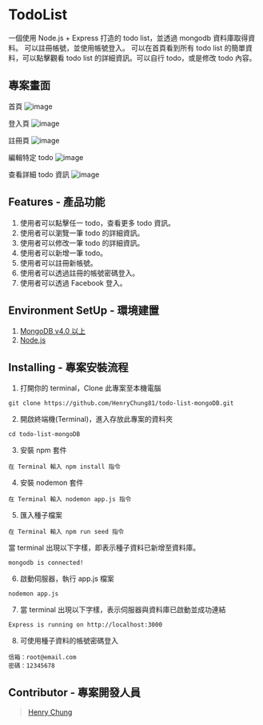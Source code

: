 # TodoList

一個使用 Node.js + Express 打造的 todo list，並透過 mongodb 資料庫取得資料。
可以註冊帳號，並使用帳號登入。
可以在首頁看到所有 todo list 的簡單資料，可以點擊觀看 todo list 的詳細資訊。可以自行 todo，或是修改 todo 內容。

## 專案畫面

首頁
![image](https://henryawsbucket881.s3-ap-northeast-1.amazonaws.com/%E6%88%AA%E5%9C%96+2021-06-07+08.39.46.png)

登入頁
![image](https://henryawsbucket881.s3-ap-northeast-1.amazonaws.com/%E6%88%AA%E5%9C%96+2021-06-07+08.31.23.png)

註冊頁
![image](https://henryawsbucket881.s3-ap-northeast-1.amazonaws.com/%E6%88%AA%E5%9C%96+2021-06-07+08.30.20.png)

編輯特定 todo
![image](https://henryawsbucket881.s3-ap-northeast-1.amazonaws.com/%E6%88%AA%E5%9C%96+2021-06-07+09.06.26.png)

查看詳細 todo 資訊
![image](https://henryawsbucket881.s3-ap-northeast-1.amazonaws.com/%E6%88%AA%E5%9C%96+2021-06-07+09.07.04.png)

## Features - 產品功能

1. 使用者可以點擊任一 todo，查看更多 todo 資訊。
2. 使用者可以瀏覽一筆 todo 的詳細資訊。
3. 使用者可以修改一筆 todo 的詳細資訊。
4. 使用者可以新增一筆 todo。
5. 使用者可以註冊新帳號。
6. 使用者可以透過註冊的帳號密碼登入。
7. 使用者可以透過 Facebook 登入。

## Environment SetUp - 環境建置

1. [MongoDB v4.0 以上](https://www.mongodb.com/download-center/community)
2. [Node.js](https://nodejs.org/en/)

## Installing - 專案安裝流程

1. 打開你的 terminal，Clone 此專案至本機電腦

```
git clone https://github.com/HenryChung81/todo-list-mongoDB.git
```

2. 開啟終端機(Terminal)，進入存放此專案的資料夾

```
cd todo-list-mongoDB
```

3. 安裝 npm 套件

```
在 Terminal 輸入 npm install 指令
```

4. 安裝 nodemon 套件

```
在 Terminal 輸入 nodemon app.js 指令
```

5. 匯入種子檔案

```
在 Terminal 輸入 npm run seed 指令

```

當 terminal 出現以下字樣，即表示種子資料已新增至資料庫。

```
mongodb is connected!
```

6. 啟動伺服器，執行 app.js 檔案

```
nodemon app.js
```

7. 當 terminal 出現以下字樣，表示伺服器與資料庫已啟動並成功連結

```
Express is running on http://localhost:3000
```

8. 可使用種子資料的帳號密碼登入

```
信箱：root@email.com
密碼：12345678
```

## Contributor - 專案開發人員

> [Henry Chung](https://github.com/HenryChung81)

